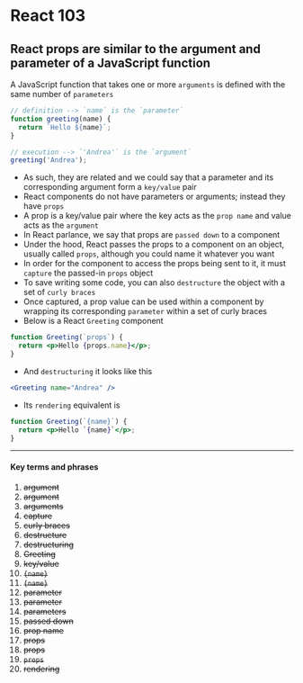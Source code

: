 # React 103
## React props are similar to the argument and parameter of a JavaScript function

A JavaScript function that takes one or more `arguments` is defined with the same number of `parameters`
```javascript
// definition --> `name` is the `parameter`
function greeting(name) {
  return `Hello ${name}`;
}

// execution --> `'Andrea'` is the `argument`
greeting('Andrea');

```
- As such, they are related and we could say that a parameter and its corresponding argument form a `key/value` pair
- React components do not have parameters or arguments; instead they have `props`
- A prop is a key/value pair where the key acts as the `prop name` and value acts as the `argument`
- In React parlance, we say that props are `passed down` to a component
- Under the hood, React passes the props to a component on an object, usually called `props`, although you could name it whatever you want
- In order for the component to access the props being sent to it, it must `capture` the passed-in `props` object
- To save writing some code, you can also `destructure` the object with a set of `curly braces`
- Once captured, a prop value can be used within a component by wrapping its corresponding `parameter` within a set of curly braces
- Below is a React `Greeting` component
```jsx
function Greeting(`props`) {
  return <p>Hello {props.name}</p>;
}
```
- And `destructuring` it looks like this
```jsx
<Greeting name="Andrea" />
```
- Its `rendering` equivalent is
```jsx
function Greeting(`{name}`) {
  return <p>Hello `{name}`</p>;
}
```

---

#### Key terms and phrases
1. <s>argument</s>
2. <s>argument</s>
3. <s>arguments</s>
4. <s>capture</s>
5. <s>curly braces</s>
6. <s>destructure</s>
7. <s>destructuring</s>
8. <s>Greeting</s>
9. <s>key/value</s>
10. <s>`{name}`</s>
11. <s>`{name}`</s>
12. <s>parameter</s>
13. <s>parameter</s>
14. <s>parameters</s>
15. <s>passed down</s>
16. <s>prop name</s>
17. <s>props</s>
18. <s>props</s>
19. <s>`props`</s>
20. <s>rendering</s>
